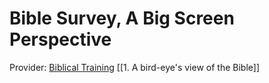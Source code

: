 # Bible Survey, A Big Screen Perspective
Provider: [Biblical Training](https://www.biblicaltraining.org/bible-survey/bert-downs)
[[1. A bird-eye's view of the Bible]]
